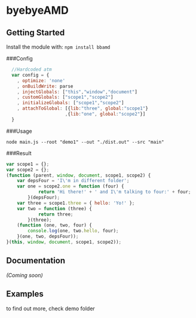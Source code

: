 # byebyeAMD

## Getting Started
Install the module with: `npm install bbamd`

###Config
```javascript
  //Hardcoded atm
  var config = {
    , optimize: 'none'
    , onBuildWrite: parse
    , injectGlobals: ["this","window","document"]
    , customGlobals: ["scope1","scope2"]
    , initializeGlobals: ["scope1","scope2"] 
    , attachToGlobal: [{lib:"three", global:"scope1"}
                      ,{lib:"one", global:"scope2"}]
  }
```

###Usage
```
node main.js --root "demo1" --out "./dist.out" --src "main"
```

###Result
```javascript
var scope1 = {};
var scope2 = {};
(function (parent, window, document, scope1, scope2) {
    var depsFour = 'I\'m in different folder';
    var one = scope2.one = function (four) {
            return 'Hi there!' + ' and I\'m talking to four:' + four;
        }(depsFour);
    var three = scope1.three = { hello: 'Yo!' };
    var two = function (three) {
            return three;
        }(three);
    (function (one, two, four) {
        console.log(one, two.hello, four);
    }(one, two, depsFour));
}(this, window, document, scope1, scope2));
```

## Documentation
_(Coming soon)_

## Examples
to find out more, check demo folder

